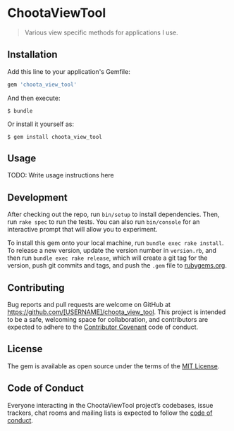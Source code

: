 # ChootaViewTool

> Various view specific methods for applications I use.

## Installation

Add this line to your application's Gemfile:

```ruby
gem 'choota_view_tool'
```

And then execute:

    $ bundle

Or install it yourself as:

    $ gem install choota_view_tool

## Usage

TODO: Write usage instructions here

## Development

After checking out the repo, run `bin/setup` to install dependencies. Then, run `rake spec` to run the tests. You can also run `bin/console` for an interactive prompt that will allow you to experiment.

To install this gem onto your local machine, run `bundle exec rake install`. To release a new version, update the version number in `version.rb`, and then run `bundle exec rake release`, which will create a git tag for the version, push git commits and tags, and push the `.gem` file to [rubygems.org](https://rubygems.org).

## Contributing

Bug reports and pull requests are welcome on GitHub at https://github.com/[USERNAME]/choota_view_tool. This project is intended to be a safe, welcoming space for collaboration, and contributors are expected to adhere to the [Contributor Covenant](http://contributor-covenant.org) code of conduct.

## License

The gem is available as open source under the terms of the [MIT License](https://opensource.org/licenses/MIT).

## Code of Conduct

Everyone interacting in the ChootaViewTool project’s codebases, issue trackers, chat rooms and mailing lists is expected to follow the [code of conduct](https://github.com/[USERNAME]/choota_view_tool/blob/master/CODE_OF_CONDUCT.md).
